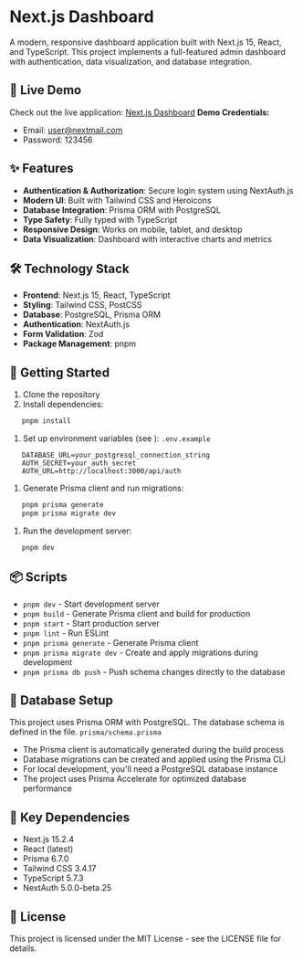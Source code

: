 # Next.js Dashboard
A modern, responsive dashboard application built with Next.js 15, React, and TypeScript. This project implements a full-featured admin dashboard with authentication, data visualization, and database integration.
## 🚀 Live Demo
Check out the live application: [Next.js Dashboard](https://dashboard-ruslan-shuranovs-projects.vercel.app/)
**Demo Credentials:**
- Email: user@nextmail.com
- Password: 123456

## ✨ Features
- **Authentication & Authorization**: Secure login system using NextAuth.js
- **Modern UI**: Built with Tailwind CSS and Heroicons
- **Database Integration**: Prisma ORM with PostgreSQL
- **Type Safety**: Fully typed with TypeScript
- **Responsive Design**: Works on mobile, tablet, and desktop
- **Data Visualization**: Dashboard with interactive charts and metrics

## 🛠️ Technology Stack
- **Frontend**: Next.js 15, React, TypeScript
- **Styling**: Tailwind CSS, PostCSS
- **Database**: PostgreSQL, Prisma ORM
- **Authentication**: NextAuth.js
- **Form Validation**: Zod
- **Package Management**: pnpm

## 🚦 Getting Started
1. Clone the repository
2. Install dependencies:
``` bash
   pnpm install
```
1. Set up environment variables (see ): `.env.example`
``` 
   DATABASE_URL=your_postgresql_connection_string
   AUTH_SECRET=your_auth_secret
   AUTH_URL=http://localhost:3000/api/auth
```
1. Generate Prisma client and run migrations:
``` bash
   pnpm prisma generate
   pnpm prisma migrate dev
```
1. Run the development server:
``` bash
   pnpm dev
```
## 📦 Scripts
- `pnpm dev` - Start development server
- `pnpm build` - Generate Prisma client and build for production
- `pnpm start` - Start production server
- `pnpm lint` - Run ESLint
- `pnpm prisma generate` - Generate Prisma client
- `pnpm prisma migrate dev` - Create and apply migrations during development
- `pnpm prisma db push` - Push schema changes directly to the database

## 💾 Database Setup
This project uses Prisma ORM with PostgreSQL. The database schema is defined in the file. `prisma/schema.prisma`
- The Prisma client is automatically generated during the build process
- Database migrations can be created and applied using the Prisma CLI
- For local development, you'll need a PostgreSQL database instance
- The project uses Prisma Accelerate for optimized database performance

## 🌟 Key Dependencies
- Next.js 15.2.4
- React (latest)
- Prisma 6.7.0
- Tailwind CSS 3.4.17
- TypeScript 5.7.3
- NextAuth 5.0.0-beta.25

## 📝 License
This project is licensed under the MIT License - see the LICENSE file for details.
